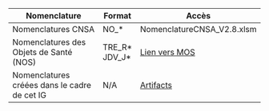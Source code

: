 
| Nomenclature                                    | Format            | Accès                                             |
|------------------------------------------------|-------------------|--------------------------------------------------|
| Nomenclatures CNSA                             | NO_*              | NomenclatureCNSA_V2.8.xlsm                      |
| Nomenclatures des Objets de Santé (NOS)        | TRE_R*<br>JDV_J*  | [Lien vers MOS](https://mos.esante.gouv.fr/NOS/) |
| Nomenclatures créées dans le cadre de cet IG   | N/A               | [Artifacts](artifacts.html#terminology-value-sets) |
